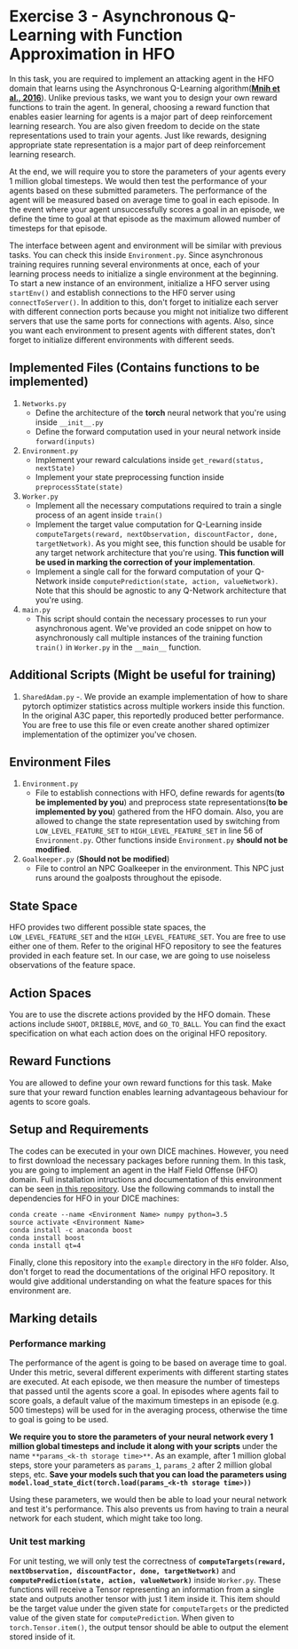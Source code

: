 # Exercise 3 - Asynchronous Q-Learning with Function Approximation in HFO

In this task, you are required to implement an attacking agent in the HFO domain that learns using the Asynchronous Q-Learning  algorithm([**Mnih et al., 2016**](https://arxiv.org/pdf/1602.01783.pdf)). Unlike previous tasks, we want you to design your own reward functions to train the agent. In general, choosing a reward function that enables easier learning for agents is a major part of deep reinforcement learning research. You are also given freedom to decide on the state representations used to train your agents. Just like rewards, designing appropriate state representation is a major part of deep reinforcement learning research.

At the end, we will require you to store the parameters of your agents every 1 million global timesteps. We would then test the performance of your agents based on these submitted parameters. The performance of the agent will be measured based on average time to goal in each episode. In the event where your agent unsuccessfully scores a goal in an episode, we define the time to goal at that episode as the maximum allowed number of timesteps for that episode.

The interface between agent and environment will be similar with previous tasks. You can check this inside `Environment.py`. Since asynchronous training requires running several environments at once, each of your learning process needs to initialize a single environment at the beginning. To start a new instance of an environment, initialize a HFO server using `startEnv()` and establish connections to the HF0 server using `connectToServer()`. In addition to this, don't forget to initialize each server with different connection ports because you might not initialize two different servers that use the same ports for connections with agents. Also, since you want each environment to present agents with different states, don't forget to initialize different environments with different seeds.

## Implemented Files (**Contains functions to be implemented**)
1. `Networks.py` 
   - Define the architecture of the **torch** neural network that you're using inside `__init__.py`
   - Define the forward computation used in your neural network inside `forward(inputs)`
2. `Environment.py` 
   - Implement your reward calculations inside `get_reward(status, nextState)`
   - Implement your state preprocessing function inside `preprocessState(state)`
3. `Worker.py`
   - Implement all the necessary computations required to train a single process of an agent inside `train()`
   - Implement the target value computation for Q-Learning inside `computeTargets(reward, nextObservation, discountFactor, done, targetNetwork)`. As you might see, this function should be usable for any target network architecture that you're using. **This function will be used in marking the correction of your implementation**.
   - Implement a single call for the forward computation of your Q-Network inside `computePrediction(state, action, valueNetwork)`. Note that this should be agnostic to any Q-Network architecture that you're using.
4. `main.py` 
   - This script should contain the necessary processes to run your asynchronous agent. We've provided an code snippet on how to asynchronously call multiple instances of the training function `train()` in `Worker.py` in the `__main__` function. 

## Additional Scripts (**Might be useful for training**)
1. `SharedAdam.py`
   -. We provide an example implementation of how to share pytorch optimizer statistics across multiple workers inside this function. In the original A3C paper, this reportedly produced better performance. You are free to use this file or even create another shared optimizer implementation of the optimizer you've chosen.

## Environment Files
1. `Environment.py`
   - File to establish connections with HFO, define rewards for agents(**to be implemented by you**)
 and preprocess state representations(**to be implemented by you**) gathered from the HFO domain. Also, you are allowed to change the state representation used by switching from `LOW_LEVEL_FEATURE_SET` to `HIGH_LEVEL_FEATURE_SET` in line 56 of `Environment.py`. Other functions inside `Environment.py` **should not be modified**.
2. `Goalkeeper.py` (**Should not be modified**)
   - File to control an NPC Goalkeeper in the environment. This NPC just runs around the goalposts throughout the episode.
   
## State Space
HFO provides two different possible state spaces, the `LOW_LEVEL_FEATURE_SET` and the `HIGH_LEVEL_FEATURE_SET`. You are free to use either one of them. Refer to the original HFO repository to see the features provided in each feature set. In our case, we are going to use noiseless observations of the feature space.

## Action Spaces
You are to use the discrete actions provided by the HFO domain. These actions include `SHOOT`, `DRIBBLE`, `MOVE`, and `GO_TO_BALL`. You can find the exact specification on what each action does on the original HFO repository. 

## Reward Functions
You are allowed to define your own reward functions for this task. Make sure that your reward function enables learning advantageous behaviour for agents to score goals.

## Setup and Requirements

The codes can be executed in your own DICE machines. However, you need to first download the necessary packages before running them. In this task, you are going to implement an agent in the Half Field Offense (HFO) domain. Full installation intructions and documentation of this environment can be seen [in this repository](https://github.com/raharrasy/HFO). Use the following commands to install the dependencies for HFO in your DICE machines:

```
conda create --name <Environment Name> numpy python=3.5
source activate <Environment Name>
conda install -c anaconda boost
conda install boost
conda install qt=4
```  

Finally, clone this repository into the `example` directory in the `HFO` folder. Also, don't forget to read the documentations of the original HFO repository. It would give additional understanding on what the feature spaces for this environment are.

## Marking details
### Performance marking
The performance of the agent is going to be based on average time to goal. Under this metric, several different experiments with different starting states are executed. At each episode, we then measure the number of timesteps that passed until the agents score a goal. In episodes where agents fail to score goals, a default value of the maximum timesteps in an episode (e.g. 500 timesteps) will be used for in the averaging process, otherwise the time to goal is going to be used.

**We require you to store the parameters of your neural network every 1 million global timesteps and include it along with your scripts** under the name `**params_<k-th storage time>**`. As an example, after 1 million global steps, store your parameters as `params_1`, `params_2` after 2 million global steps, etc. **Save your models such that you can load the parameters using `model.load_state_dict(torch.load(params_<k-th storage time>))`**

Using these parameters, we would then be able to load your neural network and test it's performance. This also prevents us from having to train a neural network for each student, which might take too long.

### Unit test marking
For unit testing, we will only test the correctness of **`computeTargets(reward, nextObservation, discountFactor, done, targetNetwork)`** and **`computePrediction(state, action, valueNetwork)`** inside `Worker.py`. These functions will receive a Tensor representing an information from a single state and outputs another tensor with just 1 item inside it. This item should be the target value under the given state for `computeTargets` or the predicted value of the given state for `computePrediction`. When given to `torch.Tensor.item()`, the output tensor should be able to output the element stored inside of it.



